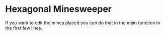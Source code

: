 # Hexagonal Minesweeper

If you want to edit the mines placed you can do that in the main function in the first few lines.
